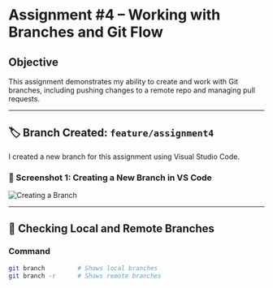 # Assignment #4 – Working with Branches and Git Flow

## Objective
This assignment demonstrates my ability to create and work with Git branches, including pushing changes to a remote repo and managing pull requests.

---

## 🏷️ Branch Created: `feature/assignment4`

I created a new branch for this assignment using Visual Studio Code.

### 📸 Screenshot 1: Creating a New Branch in VS Code
![Creating a Branch](./screenshots/branch_creation.png)

---

## 🧪 Checking Local and Remote Branches

### Command
```bash
git branch         # Shows local branches
git branch -r      # Shows remote branches
